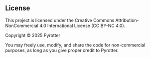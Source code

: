 ## License

This project is licensed under the Creative Commons Attribution-NonCommercial 4.0 International License (CC BY-NC 4.0). 

Copyright © 2025 Pyrotter

You may freely use, modify, and share the code for non-commercial purposes, as long as you give proper credit to Pyrotter.
